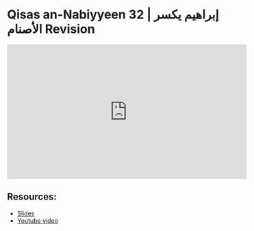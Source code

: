 # Qisas an-Nabiyyeen 32 | إبراهيم يكسر الأصنام Revision

<iframe width="560" height="315" src="https://www.youtube-nocookie.com/embed/rNdeN-FIhBo?start=0" frameborder="0" allow="accelerometer; autoplay; encrypted-media; gyroscope; picture-in-picture" allowfullscreen="allowfullscreen"></iframe><BR>



## Resources:
- [Slides](https://github.com/arshare/resources_balagha_pdfs)
- [Youtube video](rNdeN-FIhBo)
